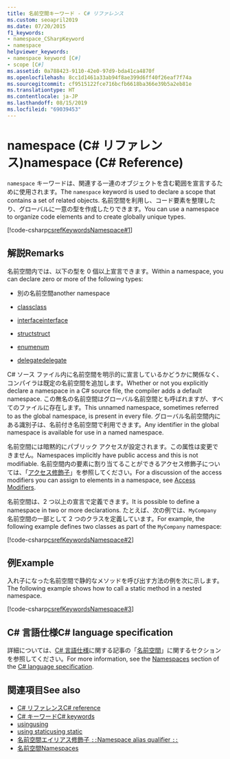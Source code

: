 ```yaml
---
title: 名前空間キーワード - C# リファレンス
ms.custom: seoapril2019
ms.date: 07/20/2015
f1_keywords:
- namespace_CSharpKeyword
- namespace
helpviewer_keywords:
- namespace keyword [C#]
- scope [C#]
ms.assetid: 0a788423-9110-42e0-97d9-bda41ca4870f
ms.openlocfilehash: 8cc1d1461a33ab94f8ae399d6ff40f26eaf7f74a
ms.sourcegitcommit: cf9515122fce716bcfb6618ba366e39b5a2eb81e
ms.translationtype: HT
ms.contentlocale: ja-JP
ms.lasthandoff: 08/15/2019
ms.locfileid: "69039453"
---
```

# <a name="namespace-c-reference"></a><span data-ttu-id="fe8c9-102">namespace (C# リファレンス)</span><span class="sxs-lookup"><span data-stu-id="fe8c9-102">namespace (C# Reference)</span></span>

<span data-ttu-id="fe8c9-103">`namespace` キーワードは、関連する一連のオブジェクトを含む範囲を宣言するために使用されます。</span><span class="sxs-lookup"><span data-stu-id="fe8c9-103">The `namespace` keyword is used to declare a scope that contains a set of related objects.</span></span> <span data-ttu-id="fe8c9-104">名前空間を利用し、コード要素を整理したり、グローバルに一意の型を作成したりできます。</span><span class="sxs-lookup"><span data-stu-id="fe8c9-104">You can use a namespace to organize code elements and to create globally unique types.</span></span>

[!code-csharp[csrefKeywordsNamespace#1](~/samples/snippets/csharp/VS_Snippets_VBCSharp/csrefKeywordsNamespace/CS/csrefKeywordsNamespace.cs#1)]

## <a name="remarks"></a><span data-ttu-id="fe8c9-105">解説</span><span class="sxs-lookup"><span data-stu-id="fe8c9-105">Remarks</span></span>

<span data-ttu-id="fe8c9-106">名前空間内では、以下の型を 0 個以上宣言できます。</span><span class="sxs-lookup"><span data-stu-id="fe8c9-106">Within a namespace, you can declare zero or more of the following types:</span></span>

- <span data-ttu-id="fe8c9-107">別の名前空間</span><span class="sxs-lookup"><span data-stu-id="fe8c9-107">another namespace</span></span>

- [<span data-ttu-id="fe8c9-108">class</span><span class="sxs-lookup"><span data-stu-id="fe8c9-108">class</span></span>](class.md)

- [<span data-ttu-id="fe8c9-109">interface</span><span class="sxs-lookup"><span data-stu-id="fe8c9-109">interface</span></span>](interface.md)

- [<span data-ttu-id="fe8c9-110">struct</span><span class="sxs-lookup"><span data-stu-id="fe8c9-110">struct</span></span>](struct.md)

- [<span data-ttu-id="fe8c9-111">enum</span><span class="sxs-lookup"><span data-stu-id="fe8c9-111">enum</span></span>](enum.md)

- [<span data-ttu-id="fe8c9-112">delegate</span><span class="sxs-lookup"><span data-stu-id="fe8c9-112">delegate</span></span>](delegate.md)

<span data-ttu-id="fe8c9-113">C# ソース ファイル内に名前空間を明示的に宣言しているかどうかに関係なく、コンパイラは既定の名前空間を追加します。</span><span class="sxs-lookup"><span data-stu-id="fe8c9-113">Whether or not you explicitly declare a namespace in a C# source file, the compiler adds a default namespace.</span></span> <span data-ttu-id="fe8c9-114">この無名の名前空間はグローバル名前空間とも呼ばれますが、すべてのファイルに存在します。</span><span class="sxs-lookup"><span data-stu-id="fe8c9-114">This unnamed namespace, sometimes referred to as the global namespace, is present in every file.</span></span> <span data-ttu-id="fe8c9-115">グローバル名前空間内にある識別子は、名前付き名前空間で利用できます。</span><span class="sxs-lookup"><span data-stu-id="fe8c9-115">Any identifier in the global namespace is available for use in a named namespace.</span></span>

<span data-ttu-id="fe8c9-116">名前空間には暗黙的にパブリック アクセスが設定されます。この属性は変更できません。</span><span class="sxs-lookup"><span data-stu-id="fe8c9-116">Namespaces implicitly have public access and this is not modifiable.</span></span> <span data-ttu-id="fe8c9-117">名前空間内の要素に割り当てることができるアクセス修飾子については、「[アクセス修飾子](access-modifiers.md)」を参照してください。</span><span class="sxs-lookup"><span data-stu-id="fe8c9-117">For a discussion of the access modifiers you can assign to elements in a namespace, see [Access Modifiers](access-modifiers.md).</span></span>

<span data-ttu-id="fe8c9-118">名前空間は、2 つ以上の宣言で定義できます。</span><span class="sxs-lookup"><span data-stu-id="fe8c9-118">It is possible to define a namespace in two or more declarations.</span></span> <span data-ttu-id="fe8c9-119">たとえば、次の例では、`MyCompany` 名前空間の一部として 2 つのクラスを定義しています。</span><span class="sxs-lookup"><span data-stu-id="fe8c9-119">For example, the following example defines two classes as part of the `MyCompany` namespace:</span></span>

[!code-csharp[csrefKeywordsNamespace#2](~/samples/snippets/csharp/VS_Snippets_VBCSharp/csrefKeywordsNamespace/CS/csrefKeywordsNamespace.cs#2)]

## <a name="example"></a><span data-ttu-id="fe8c9-120">例</span><span class="sxs-lookup"><span data-stu-id="fe8c9-120">Example</span></span>

<span data-ttu-id="fe8c9-121">入れ子になった名前空間で静的なメソッドを呼び出す方法の例を次に示します。</span><span class="sxs-lookup"><span data-stu-id="fe8c9-121">The following example shows how to call a static method in a nested namespace.</span></span>

[!code-csharp[csrefKeywordsNamespace#3](~/samples/snippets/csharp/VS_Snippets_VBCSharp/csrefKeywordsNamespace/CS/csrefKeywordsNamespace.cs#3)]

## <a name="c-language-specification"></a><span data-ttu-id="fe8c9-122">C# 言語仕様</span><span class="sxs-lookup"><span data-stu-id="fe8c9-122">C# language specification</span></span>

<span data-ttu-id="fe8c9-123">詳細については、[C# 言語仕様](~/_csharplang/spec/introduction.md)に関する記事の「[名前空間](~/_csharplang/spec/namespaces.md)」に関するセクションを参照してください。</span><span class="sxs-lookup"><span data-stu-id="fe8c9-123">For more information, see the [Namespaces](~/_csharplang/spec/namespaces.md) section of the [C# language specification](~/_csharplang/spec/introduction.md).</span></span>

## <a name="see-also"></a><span data-ttu-id="fe8c9-124">関連項目</span><span class="sxs-lookup"><span data-stu-id="fe8c9-124">See also</span></span>

- [<span data-ttu-id="fe8c9-125">C# リファレンス</span><span class="sxs-lookup"><span data-stu-id="fe8c9-125">C# reference</span></span>](../index.md)
- [<span data-ttu-id="fe8c9-126">C# キーワード</span><span class="sxs-lookup"><span data-stu-id="fe8c9-126">C# keywords</span></span>](index.md)
- [<span data-ttu-id="fe8c9-127">using</span><span class="sxs-lookup"><span data-stu-id="fe8c9-127">using</span></span>](using-directive.md)
- [<span data-ttu-id="fe8c9-128">using static</span><span class="sxs-lookup"><span data-stu-id="fe8c9-128">using static</span></span>](using-static.md)
- [<span data-ttu-id="fe8c9-129">名前空間エイリアス修飾子 `::`</span><span class="sxs-lookup"><span data-stu-id="fe8c9-129">Namespace alias qualifier `::`</span></span>](../operators/namespace-alias-qualifier.md)
- [<span data-ttu-id="fe8c9-130">名前空間</span><span class="sxs-lookup"><span data-stu-id="fe8c9-130">Namespaces</span></span>](../../programming-guide/namespaces/index.md)
